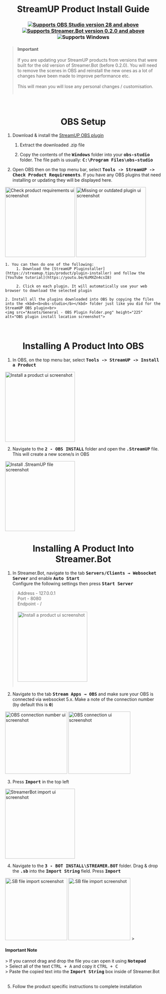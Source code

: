 <h1 align="center">
    StreamUP Product Install Guide
</h1>

<h3 align="center">
    <a href="https://obsproject.com">
        <img alt="Supports OBS Studio version 28 and above" src="https://img.shields.io/badge/OBS Studio-28%2B-FFFFFF?style=for-the-badge&labelColor=1e1a1d">
    </a>
    <a href="https://streamer.bot">
        <img alt="Supports Streamer.Bot version 0.2.0 and above" src="https://img.shields.io/badge/Streamer.Bot-v0.2.0+-%23FFFFFF?style=for-the-badge&labelColor=9038e8">
    </a>
    <img alt="Supports Windows" src="https://img.shields.io/badge/Windows-%23FFFFFF?style=for-the-badge&logo=windows&labelColor=00a2ed">
</h3>

> <h4>Important</h4>
> If you are updating your StreamUP products from versions that were built for the old version of Streamer.Bot (before 0.2.0). You will need to remove the scenes in OBS and reinstall the new ones as a lot of changes have been made to improve performance etc.<br><br>
> This will mean you will lose any personal changes / customisation.<br><br>

<br>
<h1 align="center">
        OBS Setup
</h1>

1. Download & install the [StreamUP OBS plugin](https://ko-fi.com/s/0b5bd4536d)
    1. Extract the downloaded .zip file

    2. Copy the contents of the <kbd><b>Windows</b></kbd> folder into your <kbd><b>obs-studio</b></kbd> folder. The file path is usually: <kbd><b>C:\Program Files\obs-studio</b></kbd>

2. Open OBS then on the top menu bar, select <kbd><b>Tools -> StreamUP -> Check Product Requirements</b></kbd>. If you have any OBS plugins that need installing or updating they will be displayed here.<br>
<img src="Assets/General - Check Product Requirements.png" height="225" alt="Check product requirements ui screenshot">
<img src="Assets/General - Missing Or Outdated Plugin.png" height="225" alt="Missing or outdated plugin ui screenshot">

    1. You can then do one of the following:
         1. Download the [StreamUP Pluginstaller](https://streamup.tips/product/plugin-installer) and follow the [YouTube tutorial](https://youtu.be/6zMXZn4csI8)

         2. Click on each plugin. It will automatically use your web browser to download the selected plugin

    2. Install all the plugins downloaded into OBS by copying the files into the <kbd><b>obs-studio</b></kbd> folder just like you did for the StreamUP OBS plugin<br>
    <img src="Assets/General - OBS Plugin Folder.png" height="225" alt="OBS plugin install location screenshot">

<br>

<h1 align="center">
        Installing A Product Into OBS
</h1>

1. In OBS, on the top menu bar, select <kbd><b>Tools -> StreamUP -> Install a Product</b></kbd><br>
<img src="Assets/General - Install A Product Into OBS.png" height="225" alt="Install a product ui screenshot">

2. Navigate to the <kbd><b>2 - OBS INSTALL</b></kbd> folder and open the <kbd><b>.StreamUP</b></kbd> file. This will create a new scene/s in OBS<br>
<img src="Assets/General - Install StreamUP File.png" height="225" alt="Install .StreamUP file screenshot">

<br>

<h1 align="center">
        Installing A Product Into Streamer.Bot
</h1>

1. In Streamer.Bot, navigate to the tab <kbd><b>Servers/Clients → Websocket Server</b></kbd> and enable <kbd><b>Auto Start</b></kbd><br>
Configure the following settings then press <kbd><b>Start Server</b></kbd>
> Address - 127.0.0.1<br>
> Port - 8080<br>
> Endpoint - /<br><br>
<img src="Assets/General - SB Websocket Server Settings.png" height="225" alt="Install a product ui screenshot"><br><br>

2. Navigate to the tab <kbd><b>Stream Apps → OBS</b></kbd> and make sure your OBS is connected via websocket 5.x. Make a note of the connection number (by default this is <kbd><b>0</b></kbd>)<br>
<img src="Assets/General - SB OBS Connection Number.png" height="200" alt="OBS connection number ui screenshot">
<img src="Assets/General - SB OBS Connection.png" height="200" alt="OBS connection ui screenshot">

3. Press <kbd><b>Import</b></kbd> in the top left<br>
<img src="Assets/General - SB Import.png" height="225" alt="StreamerBot import ui screenshot">

4. Navigate to the <kbd><b>3 - BOT INSTALL\STREAMER.BOT</b></kbd> folder. Drag & drop the <kbd><b>.sb</b></kbd> into the <kbd><b>Import String</kbd></b> field. Press <kbd><b>Import</b></kbd><br>
<img src="Assets/General - SB File Import.png" height="200" alt=".SB file import screenshot">
<img src="Assets/General - SB Import Finish.png" height="200" alt=".SB file import screenshot">
> <h4>Important Note</h4>
> If you cannot drag and drop the file you can open it using <kbd><b>Notepad</b></kbd><br>
> Select all of the text <kbd>CTRL + A</kbd> and copy it <kbd>CTRL + C</kbd><br>
> Paste the copied text into the <kbd><b>Import String</b></kbd> box inside of Streamer.Bot<br><br>

5. Follow the product specific instructions to complete installation

